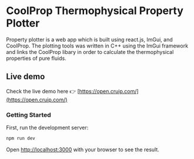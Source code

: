 # CoolProp Thermophysical Property Plotter

Property plotter is a web app which is built using react.js, ImGui, and CoolProp. The plotting tools was written in C++ using the ImGui framework and links the CoolProp libary in order to calculate the thermophysical properties of pure fluids. 

## Live demo

Check the live demo here 👉️ [https://open.cruip.com/](https://open.cruip.com/)

### Getting Started

First, run the development server:

```bash
npm run dev
```
Open [http://localhost:3000](http://localhost:3000) with your browser to see the result.
